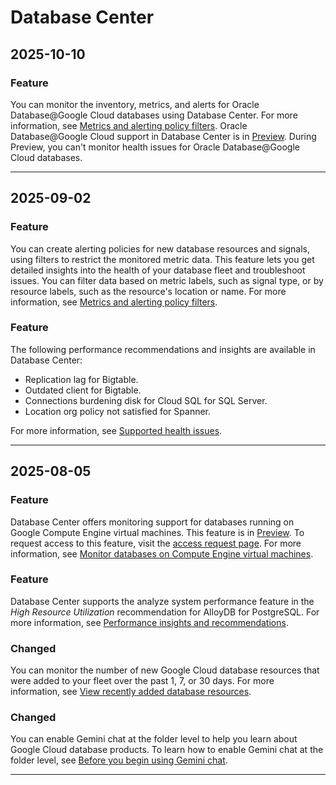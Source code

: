 # Database Center

## 2025-10-10

### Feature

You can monitor the inventory, metrics, and alerts for Oracle Database@Google Cloud
databases using Database Center. For more information, see
[Metrics and alerting policy filters](https://cloud.google.com/database-center/docs/metrics).
Oracle Database@Google Cloud support in Database Center is in
[Preview](https://cloud.google.com/products/#product-launch-stages).
During Preview, you can't monitor health issues for Oracle Database@Google Cloud
databases.

---
## 2025-09-02

### Feature

You can create alerting policies for new database resources and signals, using
filters to restrict the monitored metric data. This feature lets you get
detailed insights into the health of your database fleet and troubleshoot
issues. You can filter data based on metric labels, such as signal type, or by
resource labels, such as the resource's location or name. For more information,
see
[Metrics and alerting policy filters](https://cloud.google.com/database-center/docs/metrics).

### Feature

The following performance recommendations and insights are available in
Database Center:

* Replication lag for Bigtable.
* Outdated client for Bigtable.
* Connections burdening disk for Cloud SQL for SQL Server.
* Location org policy not satisfied for Spanner.

For more information, see
[Supported health issues](https://cloud.google.com/database-center/docs/database-health-issues#health-issue-categories).

---
## 2025-08-05

### Feature

Database Center offers monitoring support for databases running on
Google Compute Engine virtual machines. This feature is in
[Preview](https://cloud.google.com/products#product-launch-stages).
To request access to this feature, visit the
[access request page](https://docs.google.com/forms/d/e/1FAIpQLSc_6uR6JTpgdtJ-oqQbW8gprcypGQoFcR-CUgydYeBZNtvcaw/viewform).
For more information, see
[Monitor databases on Compute Engine virtual machines](https://cloud.google.com/database-center/docs/monitor-gce-databases).

### Feature

Database Center supports the analyze system performance feature
in the *High Resource Utilization* recommendation for
AlloyDB for PostgreSQL. For more information, see
[Performance insights and recommendations](https://cloud.google.com/database-center/docs/learn-database-products-using-gemini#performance_insights_and_recommendations).

### Changed

You can monitor the number of new Google Cloud database resources that were
added to your fleet over the past 1, 7, or 30 days. For more information, see
[View recently added database resources](https://cloud.google.com/database-center/docs/monitor-gce-databases#view-recently-added-database-resources).

### Changed

You can enable Gemini chat at the folder level to help you learn about
Google Cloud database products. To learn how to enable Gemini
chat at the folder level, see
[Before you begin using Gemini chat](https://cloud.google.com/database-center/docs/learn-database-products-using-gemini#before-you-begin).

---
